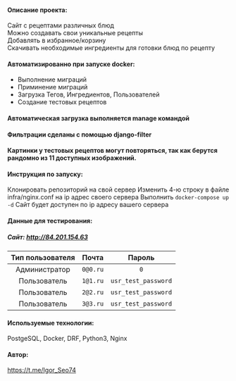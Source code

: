 #### Описание проекта:  
Сайт с рецептами различных блюд  
Можно создавать свои уникальные рецепты  
Добавлять в избранное/корзину  
Скачивать необходимые ингредиенты для готовки блюд по рецепту  
  
#### Автоматизированно при запуске docker:  
 - Выполнение миграций  
 - Приминение миграций  
 - Загрузка Тегов, Ингредиентов, Пользователей  
 - Создание тестовых рецептов  
#### Автоматическая загрузка выполняется manage командой  
#### Фильтрации сделаны с помощью django-filter  
#### Картинки у тестовых рецептов могут повторяться, так как берутся рандомно из 11 доступных изображений.  
  
#### Инструкция по запуску:
Клонировать репозиторий на свой сервер
Изменить 4-ю строку в файле infra/nginx.conf на ip адрес своего сервера
Выполнить ```docker-compose up -d```
Сайт будет доступен по ip адресу вашего сервера

#### Данные для тестирования:  
##### Сайт: http://84.201.154.63  
|    Тип пользователя      |     Почта       |         Пароль         |
| :---:| :-----: | :---:|
|Администратор |```0@0.ru```|```0```|
|Пользователь  |```1@1.ru```  | ```usr_test_password```|
|Пользователь  |```2@2.ru```  | ```usr_test_password```|
|Пользователь  |```3@3.ru```  | ```usr_test_password```|

#### Используемые технологии:
PostgeSQL, Docker, DRF, Python3, Nginx

#### Автор:
https://t.me/Igor_Seo74